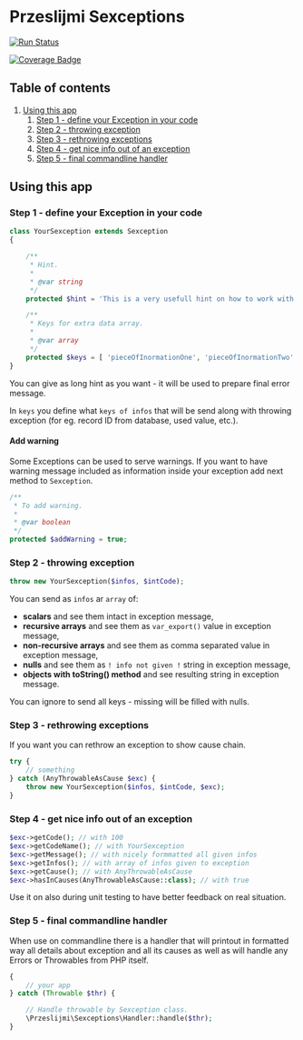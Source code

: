 # Przeslijmi Sexceptions

[![Run Status](https://api.shippable.com/projects/5e4da2352d50ee0007e90b8e/badge?branch=master)]()

[![Coverage Badge](https://api.shippable.com/projects/5e4da2352d50ee0007e90b8e/coverageBadge?branch=master)]()

## Table of contents

  1. [Using this app](#using-this-app)
     1. [Step 1 - define your Exception in your code](#step-1---define-your-exception-in-your-code)
     1. [Step 2 - throwing exception](#step-2---throwing-exception)
     1. [Step 3 - rethrowing exceptions](#step-3---rethrowing-exceptions)
     1. [Step 4 - get nice info out of an exception](#step-5---get-nice-info-out-of-an-exception)
     1. [Step 5 - final commandline handler](#step-5---final-commandline-handler)


## Using this app

### Step 1 - define your Exception in your code

```php
class YourSexception extends Sexception
{

    /**
     * Hint.
     *
     * @var string
     */
    protected $hint = 'This is a very usefull hint on how to work with this exception.';

    /**
     * Keys for extra data array.
     *
     * @var array
     */
    protected $keys = [ 'pieceOfInormationOne', 'pieceOfInormationTwo' ];
}
```

You can give as long hint as you want - it will be used to prepare final error message.

In `keys` you define what `keys of infos` that will be send along with throwing exception (for eg. record ID from database, used value, etc.).

#### Add warning

Some Exceptions can be used to serve warnings. If you want to have warning message included as information inside your exception add next method to `Sexception`.

```php
/**
 * To add warning.
 *
 * @var boolean
 */
protected $addWarning = true;
```

### Step 2 - throwing exception

```php
throw new YourSexception($infos, $intCode);
```

You can send as `infos` ar `array` of:
  - **scalars** and see them intact in exception message,
  - **recursive arrays** and see them as `var_export()` value in exception message,
  - **non-recursive arrays** and see them as comma separated value in exception message,
  - **nulls** and see them as `! info not given !` string in exception message,
  - **objects with toString() method** and see resulting string in exception message.

You can ignore to send all keys - missing will be filled with nulls.

### Step 3 - rethrowing exceptions

If you want you can rethrow an exception to show cause chain.

```php
try {
    // something
} catch (AnyThrowableAsCause $exc) {
    throw new YourSexception($infos, $intCode, $exc);
}
```

### Step 4 - get nice info out of an exception

```php
$exc->getCode(); // with 100
$exc->getCodeName(); // with YourSexception
$exc->getMessage(); // with nicely formmatted all given infos
$exc->getInfos(); // with array of infos given to exception
$exc->getCause(); // with AnyThrowableAsCause
$exc->hasInCauses(AnyThrowableAsCause::class); // with true
```

Use it on also during unit testing to have better feedback on real situation.

### Step 5 - final commandline handler

When use on commandline there is a handler that will printout in formatted way all details about exception and all its causes as well as will handle any Errors or Throwables from PHP itself.

```php
{
    // your app
} catch (Throwable $thr) {

    // Handle throwable by Sexception class.
    \Przeslijmi\Sexceptions\Handler::handle($thr);
}
```

